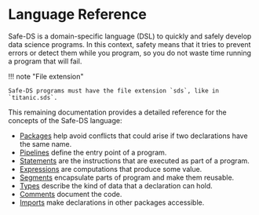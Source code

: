 # Language Reference

Safe-DS is a domain-specific language (DSL) to quickly and safely develop data science programs. In this context,
safety means that it tries to prevent errors or detect them while you program, so you do not waste time running a
program that will fail.

!!! note "File extension"

    Safe-DS programs must have the file extension `sds`, like in `titanic.sds`.

This remaining documentation provides a detailed reference for the concepts of the Safe-DS language:

- [Packages][packages] help avoid conflicts that could arise if two declarations have the same name.
- [Pipelines][pipelines] define the entry point of a program.
- [Statements][statements] are the instructions that are executed as part of a program.
- [Expressions][expressions] are computations that produce some value.
- [Segments][segments] encapsulate parts of program and make them reusable.
- [Types][types] describe the kind of data that a declaration can hold.
- [Comments][comments] document the code.
- [Imports][imports] make declarations in other packages accessible.


[packages]: packages.md
[pipelines]: pipelines.md
[statements]: statements.md
[expressions]: expressions.md
[segments]: segments.md
[types]: types.md
[comments]: comments.md
[imports]: imports.md
